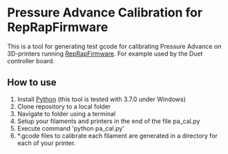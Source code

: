 # Pressure Advance Calibration for RepRapFirmware
This is a tool for generating test gcode for calibrating Pressure Advance on 3D-printers running [RepRapFirmware](https://reprapfirmware.org/). For example used by the Duet controller board.

## How to use
1. Install [Python](https://www.python.org/) (this tool is tested with 3.7.0 under Windows)
2. Clone repository to a local folder
3. Navigate to folder using a terminal
4. Setup your filaments and printers in the end of the file pa_cal.py
5. Execute command  'python pa_cal.py'
6. *.gcode files to calibrate each filament are generated in a directory for each of your printer.
